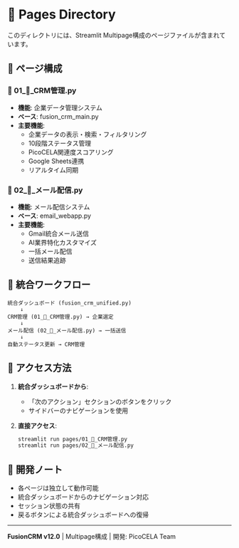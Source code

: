 # 📁 Pages Directory

このディレクトリには、Streamlit Multipage構成のページファイルが含まれています。

## 📄 ページ構成

### 🏢 01_🏢_CRM管理.py
- **機能**: 企業データ管理システム
- **ベース**: fusion_crm_main.py
- **主要機能**:
  - 企業データの表示・検索・フィルタリング
  - 10段階ステータス管理
  - PicoCELA関連度スコアリング
  - Google Sheets連携
  - リアルタイム同期

### 📧 02_📧_メール配信.py
- **機能**: メール配信システム
- **ベース**: email_webapp.py
- **主要機能**:
  - Gmail統合メール送信
  - AI業界特化カスタマイズ
  - 一括メール配信
  - 送信結果追跡

## 🔄 統合ワークフロー

```
統合ダッシュボード (fusion_crm_unified.py)
    ↓
CRM管理 (01_🏢_CRM管理.py) → 企業選定
    ↓
メール配信 (02_📧_メール配信.py) → 一括送信
    ↓
自動ステータス更新 → CRM管理
```

## 🚀 アクセス方法

1. **統合ダッシュボードから**:
   - 「次のアクション」セクションのボタンをクリック
   - サイドバーのナビゲーションを使用

2. **直接アクセス**:
   ```bash
   streamlit run pages/01_🏢_CRM管理.py
   streamlit run pages/02_📧_メール配信.py
   ```

## 📝 開発ノート

- 各ページは独立して動作可能
- 統合ダッシュボードからのナビゲーション対応
- セッション状態の共有
- 戻るボタンによる統合ダッシュボードへの復帰

---

**FusionCRM v12.0** | Multipage構成 | 開発: PicoCELA Team

